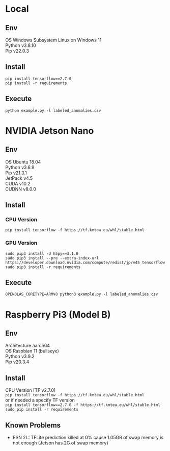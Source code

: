 # Local

## Env

OS Windows Subsystem Linux on Windows 11 \
Python v3.8.10 \
Pip v22.0.3

## Install 

`pip install tensorflow==2.7.0` \
`pip install -r requirements`

## Execute

`python example.py -l labeled_anomalies.csv`

# NVIDIA Jetson Nano

## Env

OS Ubuntu 18.04 \
Python v3.6.9 \
Pip v21.3.1 \
JetPack v4.5 \
CUDA v10.2 \
CUDNN v8.0.0

## Install 

### CPU Version
`pip install tensorflow -f https://tf.kmtea.eu/whl/stable.html`

### GPU Version
`sudo pip3 install -U h5py==3.1.0` \
`sudo pip3 install --pre --extra-index-url https://developer.download.nvidia.com/compute/redist/jp/v45 tensorflow` \
`sudo pip3 install -r requirements`

## Execute

`OPENBLAS_CORETYPE=ARMV8 python3 example.py -l labeled_anomalies.csv`


# Raspberry Pi3 (Model B)

## Env
Architecture aarch64 \
OS Raspbian 11 (bullseye) \
Python v3.9.2 \
Pip v20.3.4


## Install
CPU Version [TF v2.7.0] \
`pip install tensorflow -f https://tf.kmtea.eu/whl/stable.html` \
or if needed a specify TF version \
`pip install tensorflow==2.7.0 -f https://tf.kmtea.eu/whl/stable.html` \
`sudo pip install -r requirements`

## Known Problems
* ESN 2L: TFLite prediction killed at 0% cause 1.05GB of swap memory is not enough (Jetson has 2G of swap memory)

